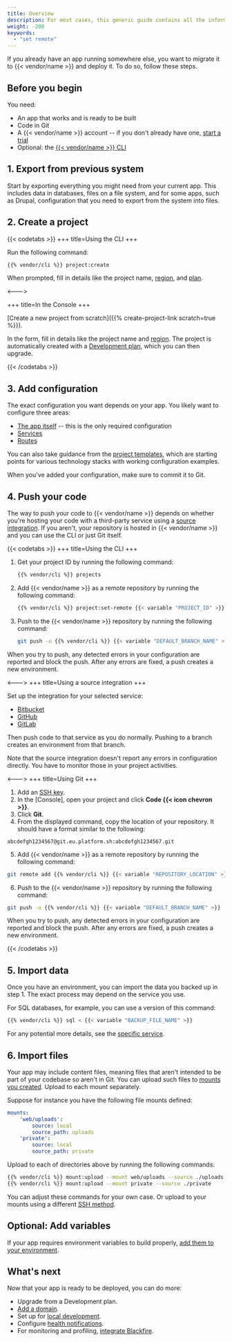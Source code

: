 ```yaml
---
title: Overview
description: For most cases, this generic guide contains all the information you will need to migrate to {{< vendor/name >}}.
weight: -200
keywords:
  - "set remote"
---
```


If you already have an app running somewhere else, you want to migrate it to {{< vendor/name >}} and deploy it.
To do so, follow these steps.

## Before you begin

You need:

- An app that works and is ready to be built
- Code in Git
- A {{< vendor/name >}} account -- if you don't already have one, [start a trial](https://auth.api.platform.sh/register?trial_type=general)
- Optional: the [{{< vendor/name >}} CLI](/administration/cli/_index.md)

## 1. Export from previous system

Start by exporting everything you might need from your current app.
This includes data in databases, files on a file system,
and for some apps, such as Drupal, configuration that you need to export from the system into files.

## 2. Create a project

{{< codetabs >}}
+++
title=Using the CLI
+++

Run the following command:

```bash
{{% vendor/cli %}} project:create
```

When prompted, fill in details like the project name, [region](/development/regions.md), and [plan](/administration/pricing/_index.md).

<--->

+++
title=In the Console
+++

[Create a new project from scratch]({{% create-project-link scratch=true %}}).

In the form, fill in details like the project name and [region](/development/regions.md).
The project is automatically created with a [Development plan](/administration/pricing/_index.md),
which you can then upgrade.

{{< /codetabs >}}

## 3. Add configuration

The exact configuration you want depends on your app.
You likely want to configure three areas:

- [The app itself](/create-apps/_index.md) -- this is the only required configuration
- [Services](/add-services/_index.md)
- [Routes](/define-routes/_index.md)

You can also take guidance from the [project templates](/development/templates.md),
which are starting points for various technology stacks with working configuration examples.

When you've added your configuration, make sure to commit it to Git.

## 4. Push your code

The way to push your code to {{< vendor/name >}} depends on
whether you're hosting your code with a third-party service using a [source integration](/integrations/source/_index.md).
If you aren't, your repository is hosted in {{< vendor/name >}}
and you can use the CLI or just Git itself.

{{< codetabs >}}
+++
title=Using the CLI
+++

1. Get your project ID by running the following command:

   ```bash
   {{% vendor/cli %}} projects
   ```

2. Add {{< vendor/name >}} as a remote repository by running the following command:

   ```bash
   {{% vendor/cli %}} project:set-remote {{< variable "PROJECT_ID" >}}
   ```

3. Push to the {{< vendor/name >}} repository by running the following command:

   ```bash
   git push -u {{% vendor/cli %}} {{< variable "DEFAULT_BRANCH_NAME" >}}
   ```

When you try to push, any detected errors in your configuration are reported and block the push.
After any errors are fixed, a push creates a new environment.

<--->
+++
title=Using a source integration
+++

Set up the integration for your selected service:

- [Bitbucket](/integrations/source/bitbucket.md)
- [GitHub](/integrations/source/github.md)
- [GitLab](/integrations/source/gitlab.md)

Then push code to that service as you do normally.
Pushing to a branch creates an environment from that branch.

Note that the source integration doesn't report any errors in configuration directly.
You have to monitor those in your project activities.

<--->
+++
title=Using Git
+++

1.  Add an [SSH key](/development/ssh/ssh-keys.md).
2.  In the [Console], open your project and click **Code {{< icon chevron >}}**.
3.  Click **Git**.
4.  From the displayed command, copy the location of your repository.
   It should have a format similar to the following:

   ```text
   abcdefgh1234567@git.eu.platform.sh:abcdefgh1234567.git
   ```

5.  Add {{< vendor/name >}} as a remote repository by running the following command:

   ```bash
   git remote add {{% vendor/cli %}} {{< variable "REPOSITORY_LOCATION" >}}
   ```

6.  Push to the {{< vendor/name >}} repository by running the following command:

   ```bash
   git push -u {{% vendor/cli %}} {{< variable "DEFAULT_BRANCH_NAME" >}}
   ```

When you try to push, any detected errors in your configuration are reported and block the push.
After any errors are fixed, a push creates a new environment.

{{< /codetabs >}}

## 5. Import data

Once you have an environment, you can import the data you backed up in step 1.
The exact process may depend on the service you use.

For SQL databases, for example, you can use a version of this command:

```bash
{{% vendor/cli %}} sql < {{< variable "BACKUP_FILE_NAME" >}}
```

For any potential more details, see the [specific service](/add-services/_index.md).

## 6. Import files

Your app may include content files, meaning files that aren't intended to be part of your codebase so aren't in Git.
You can upload such files to [mounts you created](/create-apps/app-reference.md#mounts).
Upload to each mount separately.

Suppose for instance you have the following file mounts defined:

```yaml
mounts:
    'web/uploads':
        source: local
        source_path: uploads
    'private':
        source: local
        source_path: private
```

Upload to each of directories above by running the following commands:

```bash
{{% vendor/cli %}} mount:upload --mount web/uploads --source ./uploads
{{% vendor/cli %}} mount:upload --mount private --source ./private
```

You can adjust these commands for your own case.
Or upload to your mounts using a different [SSH method](/development/file-transfer.md#transfer-files-using-an-ssh-client).

## Optional: Add variables

If your app requires environment variables to build properly, [add them to your environment](/development/variables/set-variables.md).

## What's next

Now that your app is ready to be deployed, you can do more:

- Upgrade from a Development plan.
- [Add a domain](/domains/steps/_index.md).
- Set up for [local development](/development/local/_index.md).
- Configure [health notifications](/integrations/notifications.md).
- For monitoring and profiling, [integrate Blackfire](/increase-observability/integrate-observability/blackfire.md).
